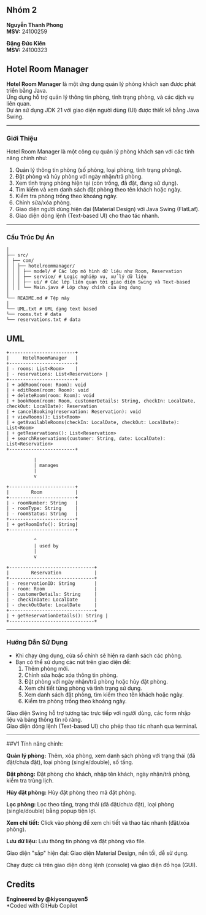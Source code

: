 ## Nhóm 2
**Nguyễn Thanh Phong**  
**MSV:** 24100259

**Đặng Đức Kiên**  
**MSV:** 24100323

## Hotel Room Manager

**Hotel Room Manager** là một ứng dụng quản lý phòng khách sạn được phát triển bằng Java.  
Ứng dụng hỗ trợ quản lý thông tin phòng, tình trạng phòng, và các dịch vụ liên quan.  
Dự án sử dụng JDK 21 với giao diện người dùng (UI) được thiết kế bằng Java Swing.

---

### Giới Thiệu
Hotel Room Manager là một công cụ quản lý phòng khách sạn với các tính năng chính như:

1. Quản lý thông tin phòng (số phòng, loại phòng, tình trạng phòng).
2. Đặt phòng và hủy phòng với ngày nhận/trả phòng.
3. Xem tình trạng phòng hiện tại (còn trống, đã đặt, đang sử dụng).
4. Tìm kiếm và xem danh sách đặt phòng theo tên khách hoặc ngày.
5. Kiểm tra phòng trống theo khoảng ngày.
6. Chỉnh sửa/xóa phòng.
7. Giao diện người dùng hiện đại (Material Design) với Java Swing (FlatLaf).
8. Giao diện dòng lệnh (Text-based UI) cho thao tác nhanh.

---

### Cấu Trúc Dự Án
```hotel-room-manager/
│
├── src/
│ ├── com/
│ │ ├── hotelroommanager/
│ │ │ ├── model/ # Các lớp mô hình dữ liệu như Room, Reservation
│ │ │ ├── service/ # Logic nghiệp vụ, xử lý dữ liệu
│ │ │ ├── ui/ # Các lớp liên quan tới giao diện Swing và Text-based
│ │ │ └── Main.java # Lớp chạy chính của ứng dụng
│
└── README.md # Tệp này
│
└── UML.txt # UML dạng text based
└── rooms.txt # data
└── reservations.txt # data
```

## UML
```
+------------------------+
|     HotelRoomManager   |
+------------------------+
| - rooms: List<Room>    |
| - reservations: List<Reservation> |
+------------------------+
| + addRoom(room: Room): void
| + editRoom(room: Room): void
| + deleteRoom(room: Room): void
| + bookRoom(room: Room, customerDetails: String, checkIn: LocalDate, checkOut: LocalDate): Reservation
| + cancelBooking(reservation: Reservation): void
| + viewRooms(): List<Room>
| + getAvailableRooms(checkIn: LocalDate, checkOut: LocalDate): List<Room>
| + getReservations(): List<Reservation>
| + searchReservations(customer: String, date: LocalDate): List<Reservation>
+------------------------+

          |
          | manages
          |
          v

+------------------------+
|        Room            |
+------------------------+
| - roomNumber: String   |
| - roomType: String     |
| - roomStatus: String   |
+------------------------+
| + getRoomInfo(): String|
+------------------------+

          ^
          | used by
          |
          v

+-------------------------------+
|        Reservation            |
+-------------------------------+
| - reservationID: String       |
| - room: Room                  |
| - customerDetails: String     |
| - checkInDate: LocalDate      |
| - checkOutDate: LocalDate     |
+-------------------------------+
| + getReservationDetails(): String |
+-------------------------------+
```

---

### Hướng Dẫn Sử Dụng

- Khi chạy ứng dụng, cửa sổ chính sẽ hiện ra danh sách các phòng.
- Bạn có thể sử dụng các nút trên giao diện để:
  1. Thêm phòng mới.
  2. Chỉnh sửa hoặc xóa thông tin phòng.
  3. Đặt phòng với ngày nhận/trả phòng hoặc hủy đặt phòng.
  4. Xem chi tiết từng phòng và tình trạng sử dụng.
  5. Xem danh sách đặt phòng, tìm kiếm theo tên khách hoặc ngày.
  6. Kiểm tra phòng trống theo khoảng ngày.

Giao diện Swing hỗ trợ tương tác trực tiếp với người dùng, các form nhập liệu và bảng thông tin rõ ràng.  
Giao diện dòng lệnh (Text-based UI) cho phép thao tác nhanh qua terminal.

---


##V1 Tính năng chính:

**Quản lý phòng:** Thêm, xóa phòng, xem danh sách phòng với trạng thái (đã đặt/chưa đặt), loại phòng (single/double), số tầng.

**Đặt phòng:** Đặt phòng cho khách, nhập tên khách, ngày nhận/trả phòng, kiểm tra trùng lịch.

**Hủy đặt phòng:** Hủy đặt phòng theo mã đặt phòng.

**Lọc phòng:** Lọc theo tầng, trạng thái (đã đặt/chưa đặt), loại phòng (single/double) bằng popup tiện lợi.

**Xem chi tiết:** Click vào phòng để xem chi tiết và thao tác nhanh (đặt/xóa phòng).

**Lưu dữ liệu:** Lưu thông tin phòng và đặt phòng vào file.

Giao diện "sắp" hiện đại: Giao diện Material Design, nền tối, dễ sử dụng.

Chạy được cả trên giao diện dòng lệnh (console) và giao diện đồ họa (GUI).

## Credits

**Engineered by @kiyosnguyen5**  
*Coded with GitHub Copilot
